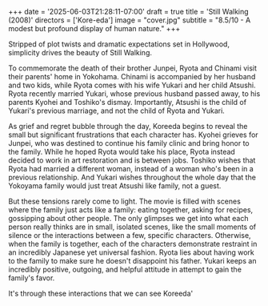 +++
date = '2025-06-03T21:28:11-07:00'
draft = true
title = 'Still Walking (2008)'
directors = ['Kore-eda']
image = "cover.jpg"
subtitle = "8.5/10 - A modest but profound display of human nature."
+++

Stripped of plot twists and dramatic expectations set in Hollywood, simplicity drives the beauty of Still Walking.

To commemorate the death of their brother Junpei, Ryota and Chinami visit their parents' home in Yokohama. Chinami is accompanied by her husband and two kids, while Ryota comes with his wife Yukari and her child Atsushi. Ryota recently married Yukari, whose previous husband passed away, to his parents Kyohei and Toshiko's dismay. Importantly, Atsushi is the child of Yukari's previous marriage, and not the child of Ryota and Yukari.

As grief and regret bubble through the day, Koreeda begins to reveal the small but significant frustrations that each character has. Kyohei grieves for Junpei, who was destined to continue his family clinic and bring honor to the family. While he hoped Ryota would take his place, Ryota instead decided to work in art restoration and is between jobs. Toshiko wishes that Ryota had married a different woman, instead of a woman who's been in a previous relationship. And Yukari wishes throughout the whole day that the Yokoyama family would just treat Atsushi like family, not a guest.

But these tensions rarely come to light. The movie is filled with scenes where the family just acts like a family: eating together, asking for recipes, gossipping about other people. The only glimpses we get into what each person really thinks are in small, isolated scenes, like the small moments of silence or the interactions between a few, specific characters. Otherwise, when the family is together, each of the characters demonstrate restraint in an incredibly Japanese yet universal fashion. Ryota lies about having work to the family to make sure he doesn't disappoint his father. Yukari keeps an incredibly positive, outgoing, and helpful attitude in attempt to gain the family's favor.

It's through these interactions that we can see Koreeda'
